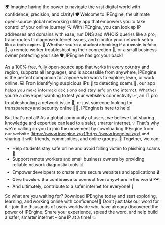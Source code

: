🌍 Imagine having the power to navigate the vast digital world with confidence, precision, and clarity! 🛡️ Welcome to IPEngine, the ultimate open-source global networking utility app that empowers you to take control of your online journey! 🔍 With IPEngine, you can look up IP addresses and domains with ease, run DNS and WHOIS queries like a pro, trace routes to diagnose internet issues, and monitor your network setup like a tech expert. 📡 Whether you're a student checking if a domain is fake 👀, a remote worker troubleshooting their connection 🤔, or a small business owner protecting your site 🛡️, IPEngine has got your back!

As a 100% free, fully open-source app that works in every country and region, supports all languages, and is accessible from anywhere, IPEngine is the perfect companion for anyone who wants to explore, learn, or work online. 💻 From identifying suspicious IPs 👀 to detecting scams 🚫, our app helps you make informed decisions and stay safe on the internet. Whether you're a developer wanting to test your website's connectivity 📈, an IT pro troubleshooting a network issue 🔧, or just someone looking for transparency and security online 🕵️‍♀️, IPEngine is here to help!

But that's not all! As a global community of users, we believe that sharing knowledge and expertise can lead to a safer, smarter internet. 💡 That's why we're calling on you to join the movement by downloading IPEngine from our website [https://www.ipengine.xyz](https://www.ipengine.xyz) and sharing it with friends, communities, and online groups. 🚀 Together, we can:

* Help students stay safe online and avoid falling victim to phishing scams 📧
* Support remote workers and small business owners by providing reliable network diagnostic tools 📊
* Empower developers to create more secure websites and applications 🔒
* Give travelers the confidence to connect from anywhere in the world 🗺️
* And ultimately, contribute to a safer internet for everyone! 💪

So what are you waiting for? Download IPEngine today and start exploring, learning, and working online with confidence! 🚀 Don't just take our word for it – join the thousands of users worldwide who have already discovered the power of IPEngine. Share your experience, spread the word, and help build a safer, smarter internet – one IP at a time! 💥